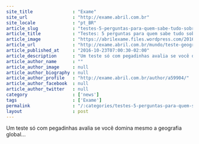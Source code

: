 ```yaml
---
site_title               : "Exame"
site_url                 : "http://exame.abril.com.br"
site_locale              : "pt_BR"
article_slug             : "testes-5-perguntas-para-quem-sabe-tudo-sobre-geografia-global"
article_title            : "Testes: 5 perguntas para quem sabe tudo sobre geografia global"
article_image            : "https://abrilexame.files.wordpress.com/2016/10/size_960_16_9_viagem-mapa-mundi.jpg?quality=70&strip=all&w=960"
article_url              : "http://exame.abril.com.br/mundo/teste-geografia-global/"
article_published_at     : "2016-10-23T07:00:30-02:00"
article_description      : "Um teste só com pegadinhas avalia se você domina mesmo a geografia global..."
article_author_name      : ""
article_author_image     : null
article_author_biography : null
article_author_profile   : "http://exame.abril.com.br/author/a59904/"
article_author_facebook  : null
article_author_twitter   : null
category                 : ['news']
tags                     : ['Exame']
permalink                : "/:categories/testes-5-perguntas-para-quem-sabe-tudo-sobre-geografia-global/"
layout                   : post
---
```


Um teste só com pegadinhas avalia se você domina mesmo a geografia global...

